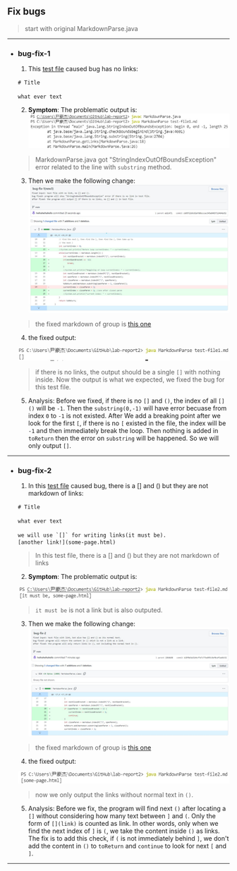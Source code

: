 ## Fix bugs
> start with original MarkdownParse.java

---

* ### **bug-fix-1**

    1. This [test file](https://heihaheihahello.github.io/lab-report2/test-file1.md) caused bug has no links:

    ```
    # Title

    what ever text
    ```
    2. **Symptom**: The problematic output is: 
    ![Image](1w.jpg)
    > MarkdownParse.java got "StringIndexOutOfBoundsException" error related to the line with `substring` method.

    3. Then we make the following change:
    ![Image](1_fix.jpg)
    > the fixed markdown of group is [this one](https://github.com/heihaheihahello/markdown-parse/commit/cb05f22b9c82efd0bcccac345a8483712464bd52#diff-c703a0ec03474d601c6bf846740b293e0538bccf38d5f677a302457479e9c652)

    4. the fixed output: 

    ![Image](1fixed.jpg)

    > if there is no links, the output should be a single `[]` with nothing inside. Now the output is what we expected, we fixed the bug for this test file.

    5. Analysis: Before we fixed, if there is no `[]` and `()`, the index of all `[]()` will be `-1`. Then the `substring(0,-1)` will have error becuase from index `0` to `-1` is not existed. After We add a breaking point after we look for the first `[`, if there is no `[` existed in the file, the index will be `-1` and then immediately break the loop. Then nothing is added in `toReturn` then the error on `substring` will be happened. So we will only output `[]`. 

---

* ### **bug-fix-2**
    

    1. In this [test file](https://heihaheihahello.github.io/lab-report2/test-file2.md) caused bug, there is a [] and () but they are not markdown of links:

    ```
    # Title

    what ever text

    we will use `[]` for writing links(it must be).
    [another link!](some-page.html)

    ```
    > In this test file, there is a [] and () but they are not markdown of links

    2. **Symptom**: The problematic output is:

    ![Image](2-w.jpg)
    > `it must be` is not a link but is also outputed.
      
    3. Then we make the following change:
    ![Image](2_fix.jpg)
    > the fixed markdown of group is [this one](https://github.com/heihaheihahello/lab-report2/commit/b18f0e5a3144cf7e7c77be995c9af0cdf1eb8c52#diff-c703a0ec03474d601c6bf846740b293e0538bccf38d5f677a302457479e9c652)

    4. the fixed output: 

    ![Image](2fixed.jpg)
    > now we only output the links without normal text in `()`.


    5. Analysis: Before we fix, the program will find next `()` after locating a `[]` without considering how many text between `]` and `(`. Only the form of `[](link)` is counted as link. In other words, only when we find the next index of `]` is `(`, we take the content inside `()` as links. The fix is to add this check, if `(` is not immediately behind `]`, we don't add the content in `()` to `toReturn` and `continue` to look for next `[` and `]`.
---

